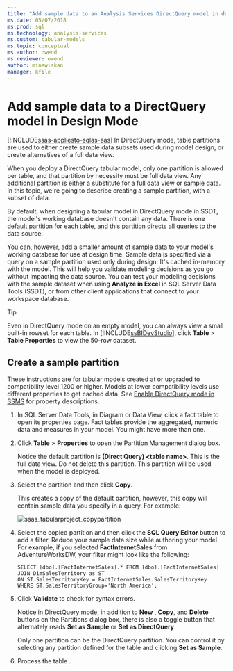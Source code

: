 ```yaml
---
title: "Add sample data to an Analysis Services DirectQuery model in design mode | Microsoft Docs"
ms.date: 05/07/2018
ms.prod: sql
ms.technology: analysis-services
ms.custom: tabular-models
ms.topic: conceptual
ms.author: owend
ms.reviewer: owend
author: minewiskan
manager: kfile
---
```

# Add sample data to a DirectQuery model in Design Mode
[!INCLUDE[ssas-appliesto-sqlas-aas](../../includes/ssas-appliesto-sqlas-aas.md)]
 In DirectQuery mode, table partitions are used to either create sample data subsets used during model design, or create alternatives of a full data view.
 
 When you deploy a DirectQuery tabular model, only one partition is allowed per table, and that partition by necessity must be full data view. Any additional partition is either a substitute for a full data view or sample data. In this topic, we're going to describe creating a sample partition, with a subset of data.
 
 By default, when designing a tabular model in DirectQuery mode in SSDT, the model's working database doesn't contain any data. There is one default partition for each table, and this partition directs all queries to the data source. 
  
You can, however, add a smaller amount of sample data to your model's working database for use at design time. Sample data is specified via a query on a sample partition used only during design. It's cached in-memory with the model. This will help you validate modeling decisions as you go without impacting the data source. You can test your modeling decisions with the sample dataset when using **Analyze in Excel** in SQL Server Data Tools (SSDT), or from other client applications that connect to your workspace database.  
  
> [!TIP]  
>  Even in DirectQuery mode on an empty model, you can always view a small built-in rowset for each table. In [!INCLUDE[ssBIDevStudio](../../includes/ssbidevstudio-md.md)], click **Table** > **Table Properties** to view the 50-row dataset.  
  
## Create a sample partition
 These instructions are for tabular models created at or upgraded to compatibility level 1200 or higher. Models at lower compatibility levels use different properties to get cached data. See [Enable DirectQuery mode in SSMS](../../analysis-services/tabular-models/enable-directquery-mode-in-ssms.md) for property descriptions.  
  
1.  In SQL Server Data Tools, in Diagram or Data View, click a fact table to open its properties page. Fact tables provide the aggregated, numeric data and measures in your model. You might have more than one.  
  
2.  Click **Table** > **Properties** to open the Partition Management dialog box.  
  
    Notice the default partition is **(Direct Query) \<table name>**. This is the full data view. Do not delete this partition. This partition will be used when the model is deployed.  
  
4.  Select the partition and then click **Copy**.  

    This creates a copy of the default partition, however, this copy will contain sample data you specify in a query. For example:
  
     ![ssas_tabularproject_copypartition](../../analysis-services/tabular-models/media/ssas-tabularproject-copypartition.jpg "ssas_tabularproject_copypartition")  
  
5.  Select the copied partition and then click the **SQL Query Editor** button to add a filter. Reduce your sample data size while authoring your model. For example, if you selected **FactInternetSales** from AdventureWorksDW, your filter might look like the following:  
  
    ```  
    SELECT [dbo].[FactInternetSales].* FROM [dbo].[FactInternetSales]  
    JOIN DimSalesTerritory as ST  
    ON ST.SalesTerritoryKey = FactInternetSales.SalesTerritoryKey  
    WHERE ST.SalesTerritoryGroup='North America';  
    ```  
  
6.  Click **Validate** to check for syntax errors.  
  
     Notice in DirectQuery mode, in addition to **New** , **Copy**, and **Delete** buttons on the Partitions dialog box, there is also a toggle button that alternately reads **Set as Sample** or **Set as DirectQuery**.  
  
     Only one partition can be the DirectQuery partition. You can control it by selecting any partition defined for the table and clicking **Set as Sample**.  
  
7.  Process the table .  
  


  
  
